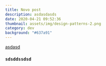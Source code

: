 ```yaml
---
title: Novo post
description: asdasdasds
date: 2020-04-21 09:52:36
thumbnail: assets/img/design-patterns-2.png
category: dev
background: "#637a91"
---
```

[asdasd](https://www.youtube.com/watch?v=B7MoP8HOgkw)



### `sdsddssdsd`